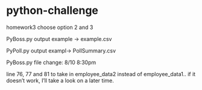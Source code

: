 # python-challenge
homework3
choose option 2 and 3


PyBoss.py
output example -> example.csv

PyPoll.py
output exampl-> PollSummary.csv



PyBoss.py file change: 8/10 8:30pm 

 line 76, 77 and 81 to take in employee_data2 instead of employee_data1.. if it doesn’t work, I’ll take a look on a later time.
